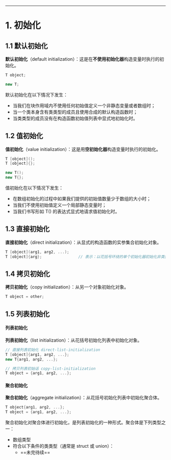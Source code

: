 -----

# 1. 初始化

## 1.1 默认初始化

**默认初始化**（default initialization）：这是在**不使用初始化器**构造变量时执行的初始化。

```c++
T object;

new T;
```

默认初始化在以下情况下发生：

- 当我们在块作用域内不使用任何初始值定义一个非静态变量或者数组时；
- 当一个类本身含有类类型的成员且使用合成的默认构造函数时；
- 当类类型的成员没有在构造函数初始值列表中显式地初始化时。

## 1.2 值初始化

**值初始化**（value initialization）：这是用**空初始化器**构造变量时执行的初始化。

```c++
T [object]();
T [object]{};

new T();
new T{};
```

值初始化在以下情况下发生：

- 在数组初始化的过程中如果我们提供的初始值数量少于数组的大小时；
- 当我们不使用初始值定义一个局部静态变量时；
- 当我们书写形如 T() 的表达式显式地请求值初始化时。

## 1.3 直接初始化

**直接初始化**（direct initialization）：从显式的构造函数的实参集合初始化对象。

```c++
T [object](arg1, arg2, ...);
T [object]{arg};				// 表示：以花括号环绕的单个初始化器初始化非类类型对象
```

## 1.4 拷贝初始化

**拷贝初始化**（copy initialization）：从另一个对象初始化对象。

```c++
T object = other;
```

## 1.5 列表初始化

#### 列表初始化

**列表初始化**（list initialization）：从花括号初始化列表中初始化对象。

```c++
// 直接列表初始化 direct-list-initialization
T [object]{arg1, arg2, ...};
new T{arg1, arg2, ...};

// 拷贝列表初始话 copy-list-initialization
T object = {arg1, arg2, ...};
```

#### 聚合初始化

**聚合初始化**（aggregate initialization）：从花括号初始化列表中初始化聚合体。

```c++
T object{arg1, arg2, ...};
T object = {arg1, arg2, ...};
```

聚合初始化对聚合体进行初始化，是列表初始化的一种形式。聚合体是下列类型之一：

- 数组类型
- 符合以下条件的类类型（通常是 struct 或 union）：
  - ==未完待续==

